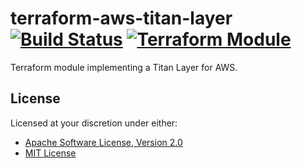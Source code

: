 # terraform-aws-titan-layer [![Build Status][build.svg]][build] [![Terraform Module][module.svg]][module]

Terraform module implementing a Titan Layer for AWS.

## License

Licensed at your discretion under either:

 - [Apache Software License, Version 2.0](./LICENSE-APACHE)
 - [MIT License](./LICENSE-MIT)

 [build]:     https://github.com/naftulikay/terraform-aws-titan-layer/actions/workflows/terraform.yml
 [build.svg]: https://github.com/naftulikay/terraform-aws-titan-layer/actions/workflows/terraform.yml/badge.svg
 [module]:     https://registry.terraform.io/modules/naftulikay/titan-network/aws/latest
 [module.svg]: https://img.shields.io/badge/terraform-module-purple
